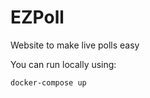 
# EZPoll

Website to make live polls easy

You can run locally using:

```shell
docker-compose up
```
